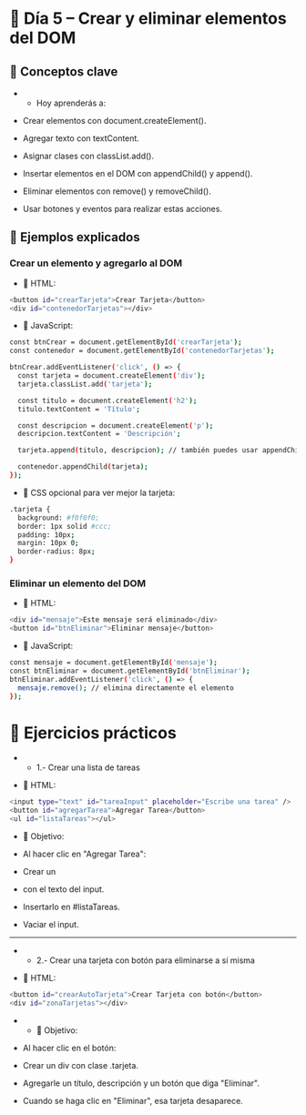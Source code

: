 # 📅 Día 5 – Crear y eliminar elementos del DOM
## 🧠 Conceptos clave
- * Hoy aprenderás a:

- Crear elementos con document.createElement().

- Agregar texto con textContent.

- Asignar clases con classList.add().

- Insertar elementos en el DOM con appendChild() y append().

- Eliminar elementos con remove() y removeChild().

- Usar botones y eventos para realizar estas acciones.

## 🧪 Ejemplos explicados
### Crear un elemento y agregarlo al DOM
- 📄 HTML:
```sh
<button id="crearTarjeta">Crear Tarjeta</button>
<div id="contenedorTarjetas"></div>
```

- 📜 JavaScript:
```sh
const btnCrear = document.getElementById('crearTarjeta');
const contenedor = document.getElementById('contenedorTarjetas');

btnCrear.addEventListener('click', () => {
  const tarjeta = document.createElement('div');
  tarjeta.classList.add('tarjeta');

  const titulo = document.createElement('h2');
  titulo.textContent = 'Título';

  const descripcion = document.createElement('p');
  descripcion.textContent = 'Descripción';

  tarjeta.append(titulo, descripcion); // también puedes usar appendChild()

  contenedor.appendChild(tarjeta);
});
```

- 🎨 CSS opcional para ver mejor la tarjeta:
```sh
.tarjeta {
  background: #f0f0f0;
  border: 1px solid #ccc;
  padding: 10px;
  margin: 10px 0;
  border-radius: 8px;
}
```

### Eliminar un elemento del DOM
- 📄 HTML:
```sh
<div id="mensaje">Este mensaje será eliminado</div>
<button id="btnEliminar">Eliminar mensaje</button>
```

- 📜 JavaScript:
```sh
const mensaje = document.getElementById('mensaje');
const btnEliminar = document.getElementById('btnEliminar');
btnEliminar.addEventListener('click', () => {
  mensaje.remove(); // elimina directamente el elemento
});
```

# 🧩 Ejercicios prácticos
- * 1.- Crear una lista de tareas

- 📄 HTML:
```sh
<input type="text" id="tareaInput" placeholder="Escribe una tarea" />
<button id="agregarTarea">Agregar Tarea</button>
<ul id="listaTareas"></ul>
```

- 📜 Objetivo:

* Al hacer clic en "Agregar Tarea":

* Crear un <li> con el texto del input.

* Insertarlo en #listaTareas.

* Vaciar el input.

---------------------------------------------------

- * 2.- Crear una tarjeta con botón para eliminarse a sí misma

- 📄 HTML:
```sh
<button id="crearAutoTarjeta">Crear Tarjeta con botón</button>
<div id="zonaTarjetas"></div>
```

- * 📜 Objetivo:

- Al hacer clic en el botón:

- Crear un div con clase .tarjeta.

- Agregarle un título, descripción y un botón que diga "Eliminar".

- Cuando se haga clic en "Eliminar", esa tarjeta desaparece.

